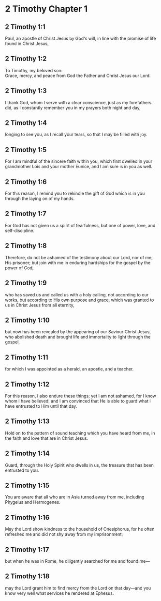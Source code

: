 # 2 Timothy Chapter 1

## 2 Timothy 1:1

Paul, an apostle of Christ Jesus by God's will, in line with the promise of life found in Christ Jesus,

## 2 Timothy 1:2

To Timothy, my beloved son:  
Grace, mercy, and peace from God the Father and Christ Jesus our Lord.

## 2 Timothy 1:3

I thank God, whom I serve with a clear conscience, just as my forefathers did, as I constantly remember you in my prayers both night and day,

## 2 Timothy 1:4

longing to see you, as I recall your tears, so that I may be filled with joy.

## 2 Timothy 1:5

For I am mindful of the sincere faith within you, which first dwelled in your grandmother Lois and your mother Eunice, and I am sure is in you as well.

## 2 Timothy 1:6

For this reason, I remind you to rekindle the gift of God which is in you through the laying on of my hands.

## 2 Timothy 1:7

For God has not given us a spirit of fearfulness, but one of power, love, and self-discipline.

## 2 Timothy 1:8

Therefore, do not be ashamed of the testimony about our Lord, nor of me, His prisoner; but join with me in enduring hardships for the gospel by the power of God,

## 2 Timothy 1:9

who has saved us and called us with a holy calling, not according to our works, but according to His own purpose and grace, which was granted to us in Christ Jesus from all eternity,

## 2 Timothy 1:10

but now has been revealed by the appearing of our Saviour Christ Jesus, who abolished death and brought life and immortality to light through the gospel,

## 2 Timothy 1:11

for which I was appointed as a herald, an apostle, and a teacher.

## 2 Timothy 1:12

For this reason, I also endure these things; yet I am not ashamed, for I know whom I have believed, and I am convinced that He is able to guard what I have entrusted to Him until that day.

## 2 Timothy 1:13

Hold on to the pattern of sound teaching which you have heard from me, in the faith and love that are in Christ Jesus.

## 2 Timothy 1:14

Guard, through the Holy Spirit who dwells in us, the treasure that has been entrusted to you.

## 2 Timothy 1:15

You are aware that all who are in Asia turned away from me, including Phygelus and Hermogenes.

## 2 Timothy 1:16

May the Lord show kindness to the household of Onesiphorus, for he often refreshed me and did not shy away from my imprisonment;

## 2 Timothy 1:17

but when he was in Rome, he diligently searched for me and found me—

## 2 Timothy 1:18

may the Lord grant him to find mercy from the Lord on that day—and you know very well what services he rendered at Ephesus.
